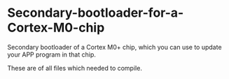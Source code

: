 # Secondary-bootloader-for-a-Cortex-M0-chip
Secondary bootloader of a Cortex M0+ chip, which you can use to update your APP program in that chip.

These are of all files which needed to compile.
